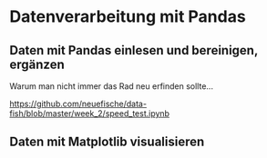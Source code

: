 # Datenverarbeitung mit Pandas


## Daten mit Pandas einlesen und bereinigen, ergänzen

Warum man nicht immer das Rad neu erfinden sollte...

https://github.com/neuefische/data-fish/blob/master/week_2/speed_test.ipynb

## Daten mit Matplotlib visualisieren


